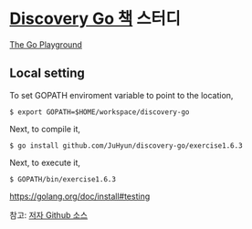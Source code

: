 # [Discovery Go 책](http://goo.gl/TuogEU) 스터디

[The Go Playground](https://play.golang.org/)

## Local setting
To set GOPATH enviroment variable to point to the location,

  `$ export GOPATH=$HOME/workspace/discovery-go`
  
Next, to compile it,

  `$ go install github.com/JuHyun/discovery-go/exercise1.6.3`

Next, to execute it,  
  
  `$ GOPATH/bin/exercise1.6.3`
  

https://golang.org/doc/install#testing

참고: [저자 Github 소스](https://github.com/jaeyeom/gogo)

